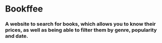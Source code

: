 # Bookffee

### A website to search for books, which allows you to know their prices, as well as being able to filter them by genre, popularity and date.